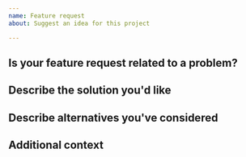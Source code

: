 ```yaml
---
name: Feature request
about: Suggest an idea for this project

---
```


Is your feature request related to a problem?
---------------------------------------------
<!--
Please kindly provide a clear and concise description of what the problem is.

Example:
I'm always frustrated when [...] and is suggesting a feature request to make
my life easier or provide an alternative.
-->


Describe the solution you'd like
--------------------------------
<!--
Please kindly provide a clear and concise description of what you want to
happen.
-->


Describe alternatives you've considered
---------------------------------------
<!--
Please kindly provide a clear and concise description of any alternative
solutions or features you've considered.
-->


Additional context
------------------
<!--
Please kindly provide any other context or screenshots about the feature
request here.
-->

